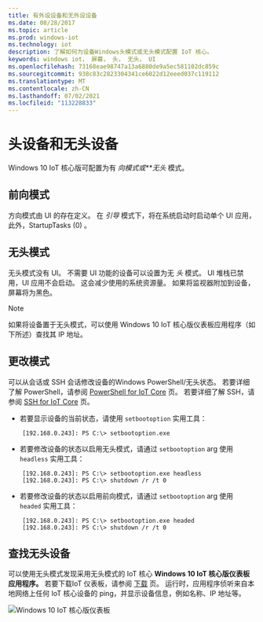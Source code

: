 ```yaml
---
title: 有外设设备和无外设设备
ms.date: 08/28/2017
ms.topic: article
ms.prod: windows-iot
ms.technology: iot
description: 了解如何为设备Windows头模式或无头模式配置 IoT 核心。
keywords: windows iot， 屏幕， 头， 无头， UI
ms.openlocfilehash: 73168eae98747a13a6880de9a5ec581102dc859c
ms.sourcegitcommit: 938c83c2823304341ce6022d12eeed037c119112
ms.translationtype: MT
ms.contentlocale: zh-CN
ms.lasthandoff: 07/02/2021
ms.locfileid: "113228833"
---
```

# <a name="headed-and-headless-devices"></a>头设备和无头设备

Windows 10 IoT 核心版可配置为有 *向模式或**无头* 模式。 

## <a name="headed-mode"></a>前向模式
方向模式由 UI 的存在定义。 在 *引导* 模式下，将在系统启动时启动单个 UI 应用，此外，StartupTasks (0) 。 

## <a name="headless-mode"></a>无头模式
无头模式没有 UI。  不需要 UI 功能的设备可以设置为无 *头* 模式。 UI 堆栈已禁用，UI 应用不会启动。 这会减少使用的系统资源量。 如果将监视器附加到设备，屏幕将为黑色。

> [!NOTE]
> 如果将设备置于无头模式，可以使用 Windows 10 IoT 核心版仪表板应用程序（如下所述）查找其 IP 地址。

## <a name="changing-the-mode"></a>更改模式
可以从会话或 SSH 会话修改设备的Windows PowerShell/无头状态。 若要详细了解 PowerShell，请参阅 [PowerShell for IoT Core](../connect-your-device/PowerShell.md) 页。 若要详细了解 SSH，请参阅 [SSH for IoT Core](../connect-your-device/SSH.md) 页。

* 若要显示设备的当前状态，请使用 `setbootoption` 实用工具：

~~~
    [192.168.0.243]: PS C:\> setbootoption.exe
~~~

* 若要修改设备的状态以启用无头模式，请通过 `setbootoption` arg 使用 `headless` 实用工具：

~~~
    [192.168.0.243]: PS C:\> setbootoption.exe headless
    [192.168.0.243]: PS C:\> shutdown /r /t 0
~~~

* 若要修改设备的状态以启用前向模式，请通过 `setbootoption` arg 使用 `headed` 实用工具：

~~~
    [192.168.0.243]: PS C:\> setbootoption.exe headed
    [192.168.0.243]: PS C:\> shutdown /r /t 0
~~~

## <a name="finding-your-headless-device"></a>查找无头设备

可以使用无头模式发现采用无头模式的 IoT 核心 **Windows 10 IoT 核心版仪表板应用程序。**  若要下载IoT 仪表板，请参阅 [下载](https://go.microsoft.com/fwlink/?LinkID=708576) 页。
运行时，应用程序侦听来自本地网络上任何 IoT 核心设备的 ping，并显示设备信息，例如名称、IP 地址等。

![Windows 10 IoT 核心版仪表板](../media/HeadlessMode/selectDevice.png)
